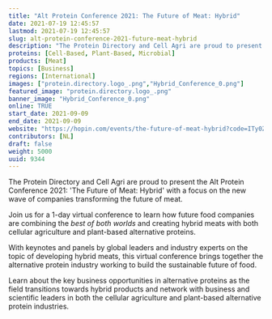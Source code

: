 ```yaml
---
title: "Alt Protein Conference 2021: The Future of Meat: Hybrid"
date: 2021-07-19 12:45:57
lastmod: 2021-07-19 12:45:57
slug: alt-protein-conference-2021-future-meat-hybrid
description: "The Protein Directory and Cell Agri are proud to present the Alt Protein Conference 2021: ‘The Future of Meat: Hybrid’ with a focus on the new wave of companies transforming the future of meat.Join us for a 1-day virtual conference to learn how future food companies are combining the best of both worlds and creating hybrid meats with both cellular agriculture and plant-based alternative proteins."
proteins: [Cell-Based, Plant-Based, Microbial]
products: [Meat]
topics: [Business]
regions: [International]
images: ["protein.directory.logo_.png","Hybrid_Conference_0.png"]
featured_image: "protein.directory.logo_.png"
banner_image: "Hybrid_Conference_0.png"
online: TRUE
start_date: 2021-09-09
end_date: 2021-09-09
website: "https://hopin.com/events/the-future-of-meat-hybrid?code=ITy0Zw645hTz024HEgnqtQ1YW"
contributors: [NL]
draft: false
weight: 5000
uuid: 9344
---
```

The Protein Directory and Cell Agri are proud to present the Alt Protein
Conference 2021: 'The Future of Meat: Hybrid' with a focus on the new
wave of companies transforming the future of meat.

Join us for a 1-day virtual conference to learn how future food
companies are combining the *best of both worlds* and creating hybrid
meats with both cellular agriculture and plant-based alternative
proteins.

With keynotes and panels by global leaders and industry experts on the
topic of developing hybrid meats, this virtual conference brings
together the alternative protein industry working to build the
sustainable future of food.

Learn about the key business opportunities in alternative proteins as
the field transitions towards hybrid products and network with business
and scientific leaders in both the cellular agriculture and plant-based
alternative protein industries.

